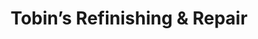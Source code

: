 ---
title: "Tobin’s Refinishing & Repair"
url: /syracuse/tobins-refinishing-und-repair/
shop: Möbel
---